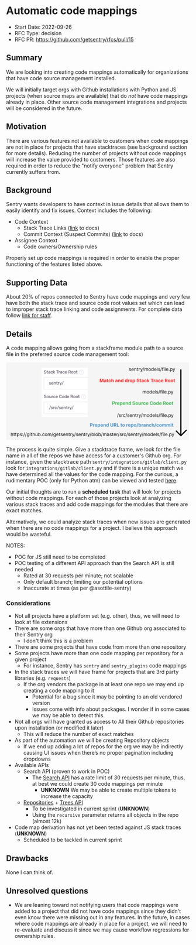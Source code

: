 # Automatic code mappings

* Start Date: 2022-09-26
* RFC Type: decision
* RFC PR: <https://github.com/getsentry/rfcs/pull/15>

## Summary

We are looking into creating code mappings automatically for organizations that have code source management installed.

We will initially target orgs with Github installations with Python and JS projects (when source maps are available) that do *not* have code mappings already in place.
Other source code management integrations and projects will be considered in the future.

## Motivation

There are various features not available to customers when code mappings are not in place for projects that have stacktraces (see background section for more details). Reducing the number of projects without code mappings will increase the value provided to customers. Those features are also required in order to reduce the "notify everyone" problem that Sentry currently suffers from.

## Background

Sentry wants developers to have context in issue details that allows them to easily identify and fix issues. Context includes the following:

* Code Context
  * Stack Trace Links ([link](https://docs.sentry.io/product/integrations/source-code-mgmt/github/#stack-trace-linking) to docs)
  * Commit Context (Suspect Commits) ([link](https://docs.sentry.io/product/releases/suspect-commits/) to docs)
* Assignee Context
  * Code owners/Ownership rules

Properly set up code mappings is required in order to enable the proper functioning of the features listed above.

## Supporting Data

About 20% of repos connected to Sentry have code mappings and very few have both the stack trace and source code root values set which can lead to improper stack trace linking and code assignments. For complete data follow [link for staff](https://www.notion.so/sentry/Deriving-Code-Mappings-9086faaf3fed4faca69e8b35f8f70e26#bae13a87214d4f52b936e0e1aa6829ec).

## Details

A code mapping allows going from a stackframe module path to a source file in the preferred source code management tool:

<img src="0013-code-mapping-logic.png" width="500px" />

The process is quite simple. Give a stacktrace frame, we look for the file name in all of the repos we have access for a customer's Github org. For instance, given the stacktrace path `sentry/integrations/gitlab/client.py` look for `integrations/gitlab/client.py` and if there is a unique match we have determined all the values for the code mapping. For the curious, a rudimentary POC (only for Python atm) can be viewed and tested [here](https://gist.github.com/armenzg/40ba48fff217815842c4fe16047d0835).

Our initial thoughts are to run a **scheduled task** that will look for projects without code mappings. For each of those projects look at analyzing various stack traces and add code mappings for the modules that there are exact matches.

Alternatively, we could analyze stack traces when new issues are generated when there are no code mappings for a project. I believe this approach would be wasteful.

NOTES:

* POC for JS still need to be completed
* POC testing of a different API approach than the Search API is still needed
  * Rated at 30 requests per minute; not scalable
  * Only default branch; limiting our potential options
  * Inaccurate at times (as per @asottile-sentry)

### Considerations

* Not all projects have a platform set (e.g. other), thus, we will need to look at file extensions
* There are some orgs that have more than one Github org associated to their Sentry org
  * I don't think this is a problem
* There are some projects that have code from more than one repository
* Some projects have more than one code mapping per repository for a given project
  * For instance, Sentry has `sentry` and `sentry_plugins` code mappings
* In the stack traces we will have frame for projects that are 3rd party libraries (e.g. `requests`)
  * If the org vendors the package in at least one repo we may end up creating a code mapping to it
    * Potential for a bug since it may be pointing to an old vendored version
    * Issues come with info about packages. I wonder if in some cases we may be able to detect this.
* Not all orgs will have granted us access to All their Github repositories upon installation (or modified it later)
  * This will reduce the number of exact matches
* As part of the automation we will be creating Repository objects
  * If we end up adding a lot of repos for the org we may be indirectly causing UI issues when there’s no proper pagination including dropdowns
* Available APIs
  * Search API (proven to work in POC)
    * The [Search API](https://docs.github.com/en/rest/search#rate-limit) has a rate limit of 30 requests per minute, thus, at best we could create 30 code mappings per minute
      * **UNKNOWN** We may be able to create multiple tokens to increase the capacity 
  * [Repositories](https://docs.github.com/en/rest/repos/repos#list-organization-repositories) + [Trees API](https://docs.github.com/en/rest/git/trees#get-a-tree)
    * To be investigated in current sprint (**UNKNOWN**)
    * Using the `recursive` parameter returns all objects in the repo (almost 12k)
* Code map derivation has not yet been tested against JS stack traces (**UNKNOWN**)
  * Scheduled to be tackled in current sprint

## Drawbacks

None I can think of.

## Unresolved questions

* We are leaning toward not notifying users that code mappings were added to a project that did not have code mappings since they didn't even know there were missing out in any features. In the future, in cases where code mappings are already in place for a project, we will need to re-evaluate and discuss it since we may cause workflow regressions for ownership rules.
